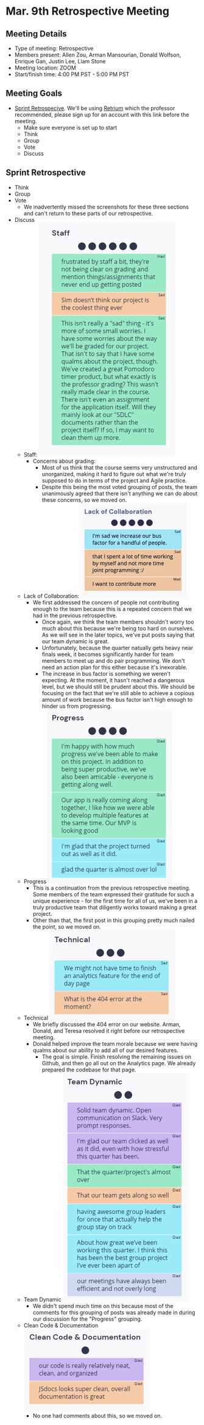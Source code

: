 # Mar. 9th Retrospective Meeting

## Meeting Details

- Type of meeting: Retrospective
- Members present: Allen Zou, Arman Mansourian, Donald Wolfson, Enrique Gan, Justin Lee, Liam Stone
- Meeting location: ZOOM
- Start/finish time: 4:00 PM PST - 5:00 PM PST

## Meeting Goals

- [Sprint Retrospecive](https://canvas.ucsd.edu/courses/21783/assignments/259323). We'll be using [Retrium](https://app.retrium.com/team-room/22324a23-ea71-488d-aecc-a4c75f1d44ef?utm_campaign=team-room-invite&utm_content=link-invite&utm_invitedby=rrn%3Auser%3A28e36b15-2a03-4ec6-b803-d76436872c62&utm_medium=own-referral&utm_source=retrium) which the professor recommended, please sign up for an account with this link before the meeting.
  - Make sure everyone is set up to start
  - Think
  - Group
  - Vote
  - Discuss

## Sprint Retrospective

- Think
- Group
- Vote
  - We inadvertently missed the screenshots for these three sections and can't return to these parts of our retrospective.
- Discuss
  - Staff:
  ![Staff Items](../meeting_images/Staff2.PNG)
    - Concerns about grading:
      - Most of us think that the course seems very unstructured and unorganized, making it hard to figure out what we're truly supposed to do in terms of the project and Agile practice.
      - Despite this being the most voted grouping of posts, the team unanimously agreed that there isn't anything we can do about these concerns, so we moved on.
  - Lack of Collaboration:
  ![Lack of Collaboration Items](../meeting_images/LackofCollaboration.PNG)
    - We first addressed the concern of people not contributing enough to the team because this is a repeated concern that we had in the previous retrospective.
      - Once again, we think the team members shouldn't worry too much about this because we're being too hard on ourselves. As we will see in the later topics, we've put posts saying that our team dynamic is great.
      - Unfortunately, because the quarter natually gets heavy near finals week, it becomes significantly harder for team members to meet up and do pair programming. We don't need an action plan for this either because it's inexorable.
      - The increase in bus factor is something we weren't expecting. At the moment, it hasn't reached a dangerous level, but we should still be prudent about this. We should be focusing on the fact that we're still able to achieve a copious amount of work because the bus factor isn't high enough to hinder us from progressing.
  - Progress
  ![Progress Items](../meeting_images/Progress2.PNG)
    - This is a continuation from the previous retrospective meeting. Some members of the team expressed their gratitude for such a unique experience - for the first time for all of us, we've been in a truly productive team that diligently works toward making a great project.
    - Other than that, the first post in this grouping pretty much nailed the point, so we moved on.
  - Technical
  ![Technical Items](../meeting_images/Technical2.PNG)
    - We briefly discussed the 404 error on our website. Arman, Donald, and Teresa resolved it right before our retrospective meeting.
    - Donald helped improve the team morale because we were having qualms about our ability to add all of our desired features.
      - The goal is simple. Finish resolving the remaining issues on Github, and then go all out on the Analytics page. We already prepared the codebase for that page.
  - Team Dynamic
  ![Team Dynamic Items](../meeting_images/TeamDynamic2.PNG)
    - We didn't spend much time on this because most of the comments for this grouping of posts was already made in during our discussion for the "Progress" grouping.
  - Clean Code & Documentation
  ![Documentation Items](../meeting_images/CleanCode&Documentation2.PNG)
    - No one had comments about this, so we moved on.
